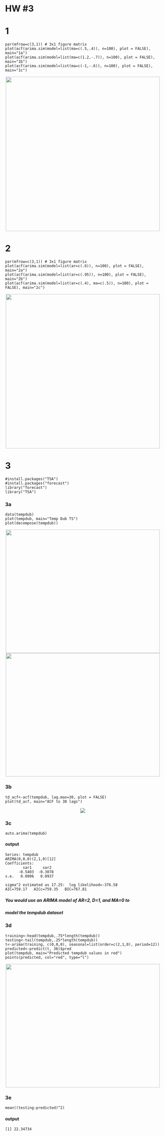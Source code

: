 # HW #3
# 1
```
par(mfrow=c(3,1)) # 3x1 figure matrix
plot(acf(arima.sim(model=list(ma=c(.5,.4)), n=100), plot = FALSE), main="1a")
plot(acf(arima.sim(model=list(ma=c(1.2,-.7)), n=100), plot = FALSE), main="1b")
plot(acf(arima.sim(model=list(ma=c(-1,-.6)), n=100), plot = FALSE), main="1c")
```
<div align="center">
<img src="https://github.com/vladdoster/t_s/blob/master/hw_3/p1.png" data-canonical-src="https://github.com/vladdoster/t_s/blob/master/hw_3/p1.png" width="500" height="500"/>
</div>

# 2
```
par(mfrow=c(3,1)) # 3x1 figure matrix
plot(acf(arima.sim(model=list(ar=c(.6)), n=100), plot = FALSE), main="2a")
plot(acf(arima.sim(model=list(ar=c(.95)), n=100), plot = FALSE), main="2b")
plot(acf(arima.sim(model=list(ar=c(.4), ma=c(.5)), n=100), plot = FALSE), main="2c")
```
<div align="center">
<img src="https://github.com/vladdoster/t_s/blob/master/hw_3/p2.png" data-canonical-src="https://github.com/vladdoster/t_s/blob/master/hw_3/p2.png" width="500" height="500"/>        
</div>

# 3
```
#install.packages("TSA")
#install.packages("forecast")
library("forecast")
library("TSA")
```
### 3a
```
data(tempdub)
plot(tempdub, main="Temp Dub TS")     
plot(decompose(tempdub))
```

<div align="center">
<img src="https://github.com/vladdoster/t_s/blob/master/hw_3/3a.png" data-canonical-src="https://github.com/vladdoster/t_s/blob/master/hw_3/3a.png" width="500" height="400"/>        
<img src="https://github.com/vladdoster/t_s/blob/master/hw_3/3a1.png" data-canonical-src="https://github.com/vladdoster/t_s/blob/master/hw_3/3a1.png" width="500" height="400"/>        
</div>

### 3b
```
td_acf<-acf(tempdub, lag.max=30, plot = FALSE)
plot(td_acf, main="ACF to 30 lags")
```
<div align="center">
        
![](https://github.com/vladdoster/t_s/blob/master/hw_3/3b.png)

</div>

### 3c
```
auto.arima(tempdub)
```
#### output
```
Series: tempdub 
ARIMA(0,0,0)(2,1,0)[12] 
Coefficients:
        sar1     sar2
      -0.5403  -0.3078
s.e.   0.0906   0.0937

sigma^2 estimated as 17.25:  log likelihood=-376.58
AIC=759.17   AICc=759.35   BIC=767.81
```

##### You would use an ARIMA model of AR=2, D=1, and MA=0 to
##### model the tempdub dataset

### 3d
```
training<-head(tempdub,.75*length(tempdub))
testing<-tail(tempdub,.25*length(tempdub))
t<-arima(training, c(0,0,0), seasonal=list(order=c(2,1,0), period=12))
predicted<-predict(t, 36)$pred
plot(tempdub, main="Predicted tempdub values in red")
points(predicted, col="red", type="l")
```
<div align="center">
<img src="https://github.com/vladdoster/t_s/blob/master/hw_3/3d.png" data-canonical-src="https://github.com/vladdoster/t_s/blob/master/hw_3/3d.png" width="500" height="400"/>   
</div>

### 3e
```
mean((testing-predicted)^2)
```
#### output
```
[1] 22.34734
```
